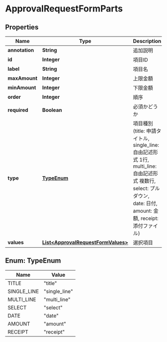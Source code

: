 

# ApprovalRequestFormParts


## Properties

Name | Type | Description | Notes
------------ | ------------- | ------------- | -------------
**annotation** | **String** | 追加説明 |  [optional]
**id** | **Integer** | 項目ID | 
**label** | **String** | 項目名 |  [optional]
**maxAmount** | **Integer** | 上限金額 |  [optional]
**minAmount** | **Integer** | 下限金額 |  [optional]
**order** | **Integer** | 順序 |  [optional]
**required** | **Boolean** | 必須かどうか |  [optional]
**type** | [**TypeEnum**](#TypeEnum) | 項目種別 (title: 申請タイトル, single_line: 自由記述形式 1行, multi_line: 自由記述形式 複数行, select: プルダウン, date: 日付, amount: 金額, receipt: 添付ファイル) |  [optional]
**values** | [**List&lt;ApprovalRequestFormValues&gt;**](ApprovalRequestFormValues.md) | 選択項目 |  [optional]



## Enum: TypeEnum

Name | Value
---- | -----
TITLE | &quot;title&quot;
SINGLE_LINE | &quot;single_line&quot;
MULTI_LINE | &quot;multi_line&quot;
SELECT | &quot;select&quot;
DATE | &quot;date&quot;
AMOUNT | &quot;amount&quot;
RECEIPT | &quot;receipt&quot;



